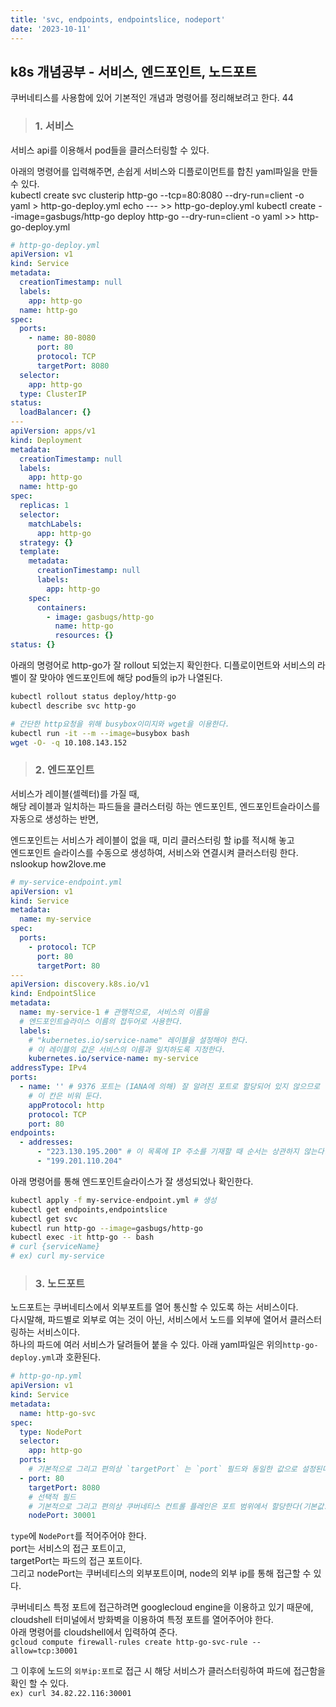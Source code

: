 ```yaml
---
title: 'svc, endpoints, endpointslice, nodeport'
date: '2023-10-11'
---
```


## k8s 개념공부 - 서비스, 엔드포인트, 노드포트
쿠버네티스를 사용함에 있어 기본적인 개념과 명령어를 정리해보려고 한다. 44

> ### 1. 서비스
서비스 api를 이용해서 pod들을 클러스터링할 수 있다.   

아래의 명령어를 입력해주면, 손쉽게 서비스와 디플로이먼트를 합친 yaml파일을 만들 수 있다.     
kubectl create svc clusterip http-go --tcp=80:8080 --dry-run=client -o yaml > http-go-deploy.yml
echo --- >> http-go-deploy.yml
kubectl create --image=gasbugs/http-go deploy http-go --dry-run=client -o yaml >> http-go-deploy.yml

```yaml
# http-go-deploy.yml
apiVersion: v1
kind: Service
metadata:
  creationTimestamp: null
  labels:
    app: http-go
  name: http-go
spec:
  ports:
    - name: 80-8080
      port: 80
      protocol: TCP
      targetPort: 8080
  selector:
    app: http-go
  type: ClusterIP
status:
  loadBalancer: {}
---
apiVersion: apps/v1
kind: Deployment
metadata:
  creationTimestamp: null
  labels:
    app: http-go
  name: http-go
spec:
  replicas: 1
  selector:
    matchLabels:
      app: http-go
  strategy: {}
  template:
    metadata:
      creationTimestamp: null
      labels:
        app: http-go
    spec:
      containers:
        - image: gasbugs/http-go
          name: http-go
          resources: {}
status: {}

```
아래의 명령어로 http-go가 잘 rollout 되었는지 확인한다.
디플로이먼트와 서비스의 라벨이 잘 맞아야 엔드포인트에 해당 pod들의 ip가 나열된다.
```bash
kubectl rollout status deploy/http-go
kubectl describe svc http-go

# 간단한 http요청을 위해 busybox이미지와 wget을 이용한다.
kubectl run -it --m --image=busybox bash
wget -O- -q 10.108.143.152
```

> ### 2. 엔드포인트
서비스가 레이블(셀렉터)를 가질 때,    
해당 레이블과 일치하는 파드들을 클러스터링 하는 엔드포인트, 엔드포인트슬라이스를 자동으로 생성하는 반면,

엔드포인트는 서비스가 레이블이 없을 때, 미리 클러스터링 할 ip를 적시해 놓고    
엔드포인트 슬라이스를 수동으로 생성하여, 서비스와 연결시켜 클러스터링 한다.   
nslookup how2love.me

```yaml
# my-service-endpoint.yml
apiVersion: v1
kind: Service
metadata:
  name: my-service
spec:
  ports:
    - protocol: TCP
      port: 80
      targetPort: 80
---
apiVersion: discovery.k8s.io/v1
kind: EndpointSlice
metadata:
  name: my-service-1 # 관행적으로, 서비스의 이름을
  # 엔드포인트슬라이스 이름의 접두어로 사용한다.
  labels:
    # "kubernetes.io/service-name" 레이블을 설정해야 한다.
    # 이 레이블의 값은 서비스의 이름과 일치하도록 지정한다.
    kubernetes.io/service-name: my-service
addressType: IPv4
ports:
  - name: '' # 9376 포트는 (IANA에 의해) 잘 알려진 포트로 할당되어 있지 않으므로
    # 이 칸은 비워 둔다.
    appProtocol: http
    protocol: TCP
    port: 80
endpoints:
  - addresses:
      - "223.130.195.200" # 이 목록에 IP 주소를 기재할 때 순서는 상관하지 않는다.
      - "199.201.110.204"

```
아래 명령어를 통해 엔드포인트슬라이스가 잘 생성되었나 확인한다.
```bash
kubectl apply -f my-service-endpoint.yml # 생성
kubectl get endpoints,endpointslice
kubectl get svc
kubectl run http-go --image=gasbugs/http-go
kubectl exec -it http-go -- bash
# curl {serviceName}
# ex) curl my-service
```


> ### 3. 노드포트
노드포트는 쿠버네티스에서 외부포트를 열어 통신할 수 있도록 하는 서비스이다.   
다시말해, 파드별로 외부로 여는 것이 아닌, 서비스에서 노드를 외부에 열어서 클러스터링하는 서비스이다.  
하나의 파드에 여러 서비스가 달려들어 붙을 수 있다.
아래 yaml파일은 위의`http-go-deploy.yml`과 호환된다.

```yaml
# http-go-np.yml
apiVersion: v1
kind: Service
metadata:
  name: http-go-svc
spec:
  type: NodePort
  selector:
    app: http-go
  ports:
    # 기본적으로 그리고 편의상 `targetPort` 는 `port` 필드와 동일한 값으로 설정된다.
  - port: 80
    targetPort: 8080
    # 선택적 필드
    # 기본적으로 그리고 편의상 쿠버네티스 컨트롤 플레인은 포트 범위에서 할당한다(기본값: 30000-32767)
    nodePort: 30001

```

`type`에 `NodePort`를 적어주어야 한다.  
port는 서비스의 접근 포트이고,  
targetPort는 파드의 접근 포트이다.  
그리고 nodePort는 쿠버네티스의 외부포트이며, node의 외부 ip를 통해 접근할 수 있다.

쿠버네티스 특정 포트에 접근하려면 googlecloud engine을 이용하고 있기 때문에,  
cloudshell 터미널에서 방화벽을 이용하여 특정 포트를 열어주어야 한다.  
아래 명령어를 cloudshell에서 입력하여 준다.  
`gcloud compute firewall-rules create http-go-svc-rule --allow=tcp:30001`

그 이후에 노드의 `외부ip:포트`로 접근 시 해당 서비스가 클러스터링하여 파드에 접근함을 확인 할 수 있다.  
`ex) curl 34.82.22.116:30001`

